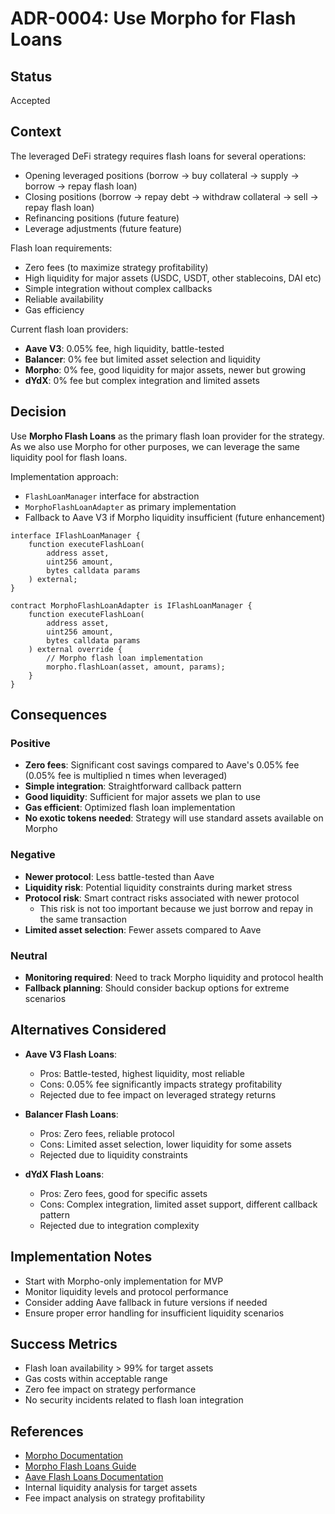 # ADR-0004: Use Morpho for Flash Loans

## Status
Accepted

## Context
The leveraged DeFi strategy requires flash loans for several operations:
- Opening leveraged positions (borrow → buy collateral → supply → borrow → repay flash loan)
- Closing positions (borrow → repay debt → withdraw collateral → sell → repay flash loan)
- Refinancing positions (future feature)
- Leverage adjustments (future feature)

Flash loan requirements:
- Zero fees (to maximize strategy profitability)
- High liquidity for major assets (USDC, USDT, other stablecoins, DAI etc)
- Simple integration without complex callbacks
- Reliable availability
- Gas efficiency

Current flash loan providers:
- **Aave V3**: 0.05% fee, high liquidity, battle-tested
- **Balancer**: 0% fee but limited asset selection and liquidity
- **Morpho**: 0% fee, good liquidity for major assets, newer but growing
- **dYdX**: 0% fee but complex integration and limited assets

## Decision
Use **Morpho Flash Loans** as the primary flash loan provider for the strategy.
As we also use Morpho for other purposes, we can leverage the same liquidity pool for flash loans.

Implementation approach:
- `FlashLoanManager` interface for abstraction
- `MorphoFlashLoanAdapter` as primary implementation
- Fallback to Aave V3 if Morpho liquidity insufficient (future enhancement)

```solidity
interface IFlashLoanManager {
    function executeFlashLoan(
        address asset,
        uint256 amount,
        bytes calldata params
    ) external;
}

contract MorphoFlashLoanAdapter is IFlashLoanManager {
    function executeFlashLoan(
        address asset,
        uint256 amount,
        bytes calldata params
    ) external override {
        // Morpho flash loan implementation
        morpho.flashLoan(asset, amount, params);
    }
}
```

## Consequences
### Positive
- **Zero fees**: Significant cost savings compared to Aave's 0.05% fee (0.05% fee is multiplied n times when leveraged)
- **Simple integration**: Straightforward callback pattern
- **Good liquidity**: Sufficient for major assets we plan to use
- **Gas efficient**: Optimized flash loan implementation
- **No exotic tokens needed**: Strategy will use standard assets available on Morpho

### Negative
- **Newer protocol**: Less battle-tested than Aave
- **Liquidity risk**: Potential liquidity constraints during market stress
- **Protocol risk**: Smart contract risks associated with newer protocol
  - This risk is not too important because we just borrow and repay in the same transaction
- **Limited asset selection**: Fewer assets compared to Aave

### Neutral
- **Monitoring required**: Need to track Morpho liquidity and protocol health
- **Fallback planning**: Should consider backup options for extreme scenarios

## Alternatives Considered
- **Aave V3 Flash Loans**:
    - Pros: Battle-tested, highest liquidity, most reliable
    - Cons: 0.05% fee significantly impacts strategy profitability
    - Rejected due to fee impact on leveraged strategy returns

- **Balancer Flash Loans**:
    - Pros: Zero fees, reliable protocol
    - Cons: Limited asset selection, lower liquidity for some assets
    - Rejected due to liquidity constraints

- **dYdX Flash Loans**:
    - Pros: Zero fees, good for specific assets
    - Cons: Complex integration, limited asset support, different callback pattern
    - Rejected due to integration complexity

## Implementation Notes
- Start with Morpho-only implementation for MVP
- Monitor liquidity levels and protocol performance
- Consider adding Aave fallback in future versions if needed
- Ensure proper error handling for insufficient liquidity scenarios

## Success Metrics
- Flash loan availability > 99% for target assets
- Gas costs within acceptable range
- Zero fee impact on strategy performance
- No security incidents related to flash loan integration

## References
- [Morpho Documentation](https://docs.morpho.org/)
- [Morpho Flash Loans Guide](https://docs.morpho.org/morpho/developers/flash-loans)
- [Aave Flash Loans Documentation](https://docs.aave.com/developers/guides/flash-loans)
- Internal liquidity analysis for target assets
- Fee impact analysis on strategy profitability
